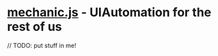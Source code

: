[mechanic.js](http://cozykozy.com/) - UIAutomation for the rest of us
==================================================

// TODO: put stuff in me!
